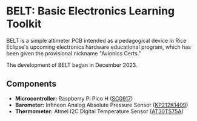 # BELT: Basic Electronics Learning Toolkit

BELT is a simple altimeter PCB intended as a pedagogical device in Rice Eclipse's upcoming electronics hardware educational program, which has been given the provisional nickname "Avionics Certs." 

The development of BELT began in December 2023.

## Components

- **Microcontroller:** Raspberry Pi Pico H ([SC0917](https://www.digikey.com/en/products/detail/raspberry-pi/SC0917/16608257))
- **Barometer:** Infineon Analog Absolute Pressure Sensor ([KP212K1409](https://www.digikey.com/en/products/detail/infineon-technologies/KP212K1409XTMA1/13582301))
- **Thermometer:** Atmel I2C Digital Temperature Sensor ([AT30TS75A](https://www.digikey.com/en/products/detail/microchip-technology/AT30TS75A-SS8M-T/4518713))